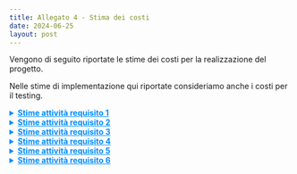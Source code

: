 ```yaml
---
title: Allegato 4 - Stima dei costi
date: 2024-06-25
layout: post
---
```


Vengono di seguito riportate le stime dei costi per la realizzazione del progetto.

Nelle stime di implementazione qui riportate consideriamo anche i costi per il testing.

<details>
<summary markdown='span' style="cursor: pointer; text-decoration:underline; color:#008CFF;">
    <strong>Stime attività requisito 1</strong>
</summary>

**Attività 1.1** Configurazione _build tool_ e DVCS

| Stime   | Luca Rubboli | Giovanni Antonioni | Luca Tassinari | Media | Mediana | 3 point method |
|---------|--------------|--------------------|----------------|-------|---------|----------------|
| Round 1 | 4            | 6                  | 8              | 6,00  | 6       | 6,00           |
| Round 2 | 6            | 6,5                | 7              | 6,50  | 6,5     | 6,50           |

| Unità di misura    | Ore |
|--------------------|-----|
| Risorse assegnate  | 2   |
| Durata stimata     | 4   |

**Attività 1.2** Configurazione pipeline di _continuous integration_

| Stime   | Luca Rubboli | Giovanni Antonioni | Luca Tassinari | Media | Mediana | 3 point method |
|---------|--------------|--------------------|----------------|-------|---------|----------------|
| Round 1            | 3 | 8 | 3 | 4,67 | 3 | 4,94 |
| Round 2            | 4 | 6 | 6 | 5,33 | 6 | 5,22 |
| Round 3            | 5 | 6 | 6 | 5,67 | 6 | 5,61 |

| Unità di misura    | Ore |
|--------------------|-----|
| Risorse assegnate  | 2 |
| Durata stimata     | 4,5 |

**Attività 1.3.1** Configurazione pipeline di _continuous deployment_: progettazione diagrammi deployment

| Stime   | Luca Rubboli | Giovanni Antonioni | Luca Tassinari | Media | Mediana | 3 point method |
|---------|--------------|--------------------|----------------|-------|---------|----------------|
| Round 1            | 4 | 10 | 3 | 5,67 | 4 | 5,94 |
| Round 2            | 6 | 6 | 8 | 6,67 | 6 | 6,78 |
| Round 3            | 6,5 | 6,5 | 7,5 | 6,83 | 6,5 | 6,89 |

| Unità di misura    | Ore |
|--------------------|-----|
| Risorse assegnate  | 3 progettisti che collaborano in _brainstorming_ |
| Durata stimata     | 3   |

**Attività 1.3.2** Configurazione pipeline di _continuous deployment_: Creazione struttura locale minimale di orchestrazione

| Stime   | Luca Rubboli | Giovanni Antonioni | Luca Tassinari | Media | Mediana | 3 point method |
|---------|--------------|--------------------|----------------|-------|---------|----------------|
| Round 1 | 10 | 2 | 6 | 6,00 | 6 | 6,00 |
| Round 2 | 5 | 4.5 | 3 | 4,00 | 4 | 4,00 |
| Round 3 | 4.5 | 4.5 | 4 | 4,00 | 4 | 4,00 |

| Unità di misura    | Ore |
|--------------------|-----|
| Risorse assegnate  | 1 esperto di deployment |
| Durata stimata     | 4   |

**Attività 1.3.3**: Configurazione pipeline di _continuous deployment_: Configurazione ambiente di produzione

| Stime   | Luca Rubboli | Giovanni Antonioni | Luca Tassinari | Media | Mediana | 3 point method |
|---------|--------------|--------------------|----------------|-------|---------|----------------|
| Round 1 | 4 | 6 | 2 | 4,00 | 4 | 4,00 |
| Round 2 | 5 | 6 | 4,5 | 5,17 | 5 | 5,19 |
| Round 3 | 5 | 6 | 5,5 |  | 5,50 | 5,5 | 5,50 |

| Unità di misura    | Ore |
|--------------------|-----|
| Risorse assegnate  | 1   |
| Durata stimata     | 5,5 |

**Attività 1.3.4** Configurazione pipeline di _continuous deployment_: Sviluppo azioni deployment da locale a produzione

| Stime   | Luca Rubboli | Giovanni Antonioni | Luca Tassinari | Media | Mediana | 3 point method |
|---------|--------------|--------------------|----------------|-------|---------|----------------|
| Round 1 | 8 | 10 | 8 | 8,67 | 8 | 8,78 |
| Round 2 | 9 | 9 | 10 | 9,33 | 9 | 9,39 |
| Round 3 | 9 | 9,5 | 9,5 | 9,33 | 9,5 | 9,31 |

| Unità di misura    | Ore |
|--------------------|-----|
| Risorse assegnate  | 1   |
| Durata stimata     | 9,5 |

**Attività 1.4** Configurazione _bot_ per aggiornamento automatico delle dipendenze

| Stime   | Luca Rubboli | Giovanni Antonioni | Luca Tassinari | Media | Mediana | 3 point method |
|---------|--------------|--------------------|----------------|-------|---------|----------------|
| Round 1 | 3 | 0.5 | 2 | 2,50 | 2,5 | 2,50 |
| Round 2 | 1,5 | 1,5 | 1,5 | 1,50 | 1,5 | 1,50 |

| Unità di misura    | Ore |
|--------------------|-----|
| Risorse assegnate  | 1   |
| Durata stimata     | 1,5 |

**Attività 1.5** Configurazione _bot_ per il _merge_ automatizzato di Pull Request sulla repo

| Stime   | Luca Rubboli | Giovanni Antonioni | Luca Tassinari | Media | Mediana | 3 point method |
|---------|--------------|--------------------|----------------|-------|---------|----------------|
| Round 1 | 2 | 2 | 1,5 |  | 1,83 | 2 | 1,81 |
| Round 2 | 2 | 2 | 1,75 |  | 1,92 | 2 | 1,90 |

| Unità di misura    | Ore |
|--------------------|-----|
| Risorse assegnate  | 1   |
| Durata stimata     | 2   |

**Attività 1.6** Configurazione _bot_ per il rilascio automatico delle _release_

| Stime   | Luca Rubboli | Giovanni Antonioni | Luca Tassinari | Media | Mediana | 3 point method |
|---------|--------------|--------------------|----------------|-------|---------|----------------|
| Round 1 | 3 | 3 | 2,5 | 2,83 | 3 | 2,81 |
| Round 2 | 2,75 | 3 | 2,5 | 2,75 | 2,75 | 2,75 |

| Unità di misura    | Ore  |
|--------------------|------|
| Risorse assegnate  | 1    |
| Durata stimata     | 2,75 |

**Attività 1.7** Configurazione di un sistema di _ticketing_ automatizzato

| Stime   | Luca Rubboli | Giovanni Antonioni | Luca Tassinari | Media | Mediana | 3 point method |
|---------|--------------|--------------------|----------------|-------|---------|----------------|
| Round 1 | 0,5 | 0,5 | 0,5 | 0,50 | 0,5 | 0,50 |

| Unità di misura    | Ore |
|--------------------|-----|
| Risorse assegnate  | 1   |
| Durata stimata     | 0,5 |

</details>

<details>
<summary markdown='span' style="cursor: pointer; text-decoration:underline; color:#008CFF;">
    <strong>Stime attività requisito 2</strong>
</summary>

**Attività 2.1.1** Autenticazione - Configurazione DB e implementazione repository

| Stime   | Luca Rubboli | Giovanni Antonioni | Luca Tassinari | Media | Mediana | 3 point method |
|---------|--------------|--------------------|----------------|-------|---------|----------------|
| Round 1 | 4 | 6,5 | 5 | 5,17 | 5 | 5,19 |
| Round 2 | 5,5 | 6 | 6 | 5,83 | 6 | 5,81 |

| Unità di misura    | Ore |
|--------------------|-----|
| Risorse assegnate  | 1   |
| Durata stimata     | 6   |

**Attività 2.1.2** Autenticazione - Implementazione token di autenticazione

| Stime   | Luca Rubboli | Giovanni Antonioni | Luca Tassinari | Media | Mediana | 3 point method |
|---------|--------------|--------------------|----------------|-------|---------|----------------|
| Round 1 | 3 | 5 | 20 | 9,33 | 5 | 10,06 |
| Round 2 | 12 | 12 | 14 | 12,67 | 12 | 12,78 |
| Round 3 | 12 | 12 | 13 | 12,33 | 12 | 12,39 |

| Unità di misura    | Ore |
|--------------------|-----|
| Risorse assegnate  | 1   |
| Durata stimata     | 12  |

**Attività 2.1.3** Autenticazione - Regole di controllo di accesso

| Stime   | Luca Rubboli | Giovanni Antonioni | Luca Tassinari | Media | Mediana | 3 point method |
|---------|--------------|--------------------|----------------|-------|---------|----------------|
| Round 1 | 6 | 13 | 12 | 10,33 | 12 | 10,06 |
| Round 2 | 12 | 13,5 | 13 | 12,83 | 13 | 12,81 |
| Round 3 | 12,5 | 13,5 | 13 | 13,00 | 13 | 13,00 |

| Unità di misura    | Ore |
|--------------------|-----|
| Risorse assegnate  | 1   |
| Durata stimata     | 13  |

**Attività 2.1.4** Autenticazione - Implementazione API di autenticazione

| Stime   | Luca Rubboli | Giovanni Antonioni | Luca Tassinari | Media | Mediana | 3 point method |
|---------|--------------|--------------------|----------------|-------|---------|----------------|
| Round 1 | 10 | 11 | 16 | 12,33 | 11 | 12,56 |
| Round 2 | 13 | 18 | 19 | 16,67 | 18 | 16,44 |
| Round 3 | 16 | 19 | 19 | 18,00 | 19 | 17,83 |

| Unità di misura    | Ore |
|--------------------|-----|
| Risorse assegnate  | 1   |
| Durata stimata     | 19  |

**Attività 2.2.1** Gruppi - Configurazione DB e implementazione repository

| Stime   | Luca Rubboli | Giovanni Antonioni | Luca Tassinari | Media | Mediana | 3 point method |
|---------|--------------|--------------------|----------------|-------|---------|----------------|
| Round 1 | 6            | 9                  | 7              | 7,33  | 7       | 7,39           |
| Round 2 | 9            | 9,5                | 8              | 8,83  | 9       | 8,81           |
| Round 3 | 8,5          | 9,5                | 9              | 9,00  | 9       | 9,00           |

| Unità di misura    | Ore |
|--------------------|-----|
| Risorse assegnate  | 1   |
| Durata stimata     | 9,5 |

**Attività 2.2.2** Gruppi - Implementazione API di gestione gruppi

| Stime   | Luca Rubboli | Giovanni Antonioni | Luca Tassinari | Media | Mediana | 3 point method |
|---------|--------------|--------------------|----------------|-------|---------|----------------|
| Round 1 | 20           | 23                 | 16             | 19,67 | 20      | 19,61          |
| Round 2 | 20           | 20                 | 20             | 20,00 | 20      | 20,00          |

| Unità di misura    | Ore |
|--------------------|-----|
| Risorse assegnate  | 1   |
| Durata stimata     | 20  |

**Attività 2.3.1** Struttura gerarchica utenti - Esplorazione di plugin _on the shelf_

| Stime   | Luca Rubboli | Giovanni Antonioni | Luca Tassinari | Media | Mediana | 3 point method |
|---------|--------------|--------------------|----------------|-------|---------|----------------|
| Round 1 | 1,5 | 1 | 4 | 2,17 | 1,5 | 2,28 |
| Round 2 | 3 | 2,5 | 4 | 3,17 | 3 | 3,19 |
| Round 3 | 3 | 3 | 3,5 | 3,17 | 3 | 3,19 |

| Unità di misura    | Ore |
|--------------------|-----|
| Risorse assegnate  | 1   |
| Durata stimata     | 3   |

**Attività 2.3.2** Struttura gerarchica utenti - Implementazione API di gestione dei ruoli

| Stime   | Luca Rubboli | Giovanni Antonioni | Luca Tassinari | Media | Mediana | 3 point method |
|---------|--------------|--------------------|----------------|-------|---------|----------------|
| Round 1 | 8            | 8                  | 16             | 10,67 | 8       | 11,11          |
| Round 2 | 14           | 20                 | 20             | 18,00 | 20      | 17,67          |
| Round 3 | 18           | 18                 | 19             | 18,33 | 18      | 18,39          |

| Unità di misura    | Ore |
|--------------------|-----|
| Risorse assegnate  | 1   |
| Durata stimata     | 18  |

**Attività 2.3.3** Struttura gerarchica utenti - Predisposizione dello _storage_ per la gestione dei ruoli

| Stime | Luca Rubboli | Giovanni Antonioni | Luca Tassinari | Media | Mediana | 3 point method |
|---|---|---|---|---|---|---|
| Round 1 | 6 | 7 | 6 | 6,33 | 6 | 6,39 |
| Round 2 | 6 | 6,5 | 6,5 | 6,33 | 6,5 | 6,31 |

| Unità di misura    | Ore |
|--------------------|-----|
| Risorse assegnate  | 1   |
| Durata stimata     | 6,5 |

**Attività 2.4.1** Il sistema deve poter gestire le informazioni relative agli utenti e l'impostazione degli indirizzi preferiti - Configurazione DB e implementazione repository

| Stime   | Luca Rubboli | Giovanni Antonioni | Luca Tassinari | Media | Mediana | 3 point method |
|---------|--------------|--------------------|----------------|-------|---------|----------------|
| Round 1 | 3            | 13                 | 3              | 6,33  | 3       | 6,89           |
| Round 2 | 6            | 8                  | 5              | 6,33  | 6       | 6,39           |
| Round 3 | 6            | 6,5                | 6,5            | 6,33  | 6,5     | 6,31           |

| Unità di misura    | Ore |
|--------------------|-----|
| Risorse assegnate  | 1   |
| Durata stimata     | 6,5 |

**Attività 2.4.2** Il sistema deve poter gestire le informazioni relative agli utenti e l'impostazione degli indirizzi preferiti - Implementazione API per la gestione delle informazioni

| Stime   | Luca Rubboli | Giovanni Antonioni | Luca Tassinari | Media | Mediana | 3 point method |
|---------|--------------|--------------------|----------------|-------|---------|----------------|
| Round 1 | 5            | 5                  | 6              | 5,33  | 5       | 5,39           |
| Round 2 | 5,5          | 5,5                | 6              | 5,67  | 5,5     | 5,69           |

| Unità di misura    | Ore |
|--------------------|-----|
| Risorse assegnate  | 1   |
| Durata stimata     | 6   |

**Attività 2.5** Definizione configurazione di _deployment_

| Stime   | Luca Rubboli | Giovanni Antonioni | Luca Tassinari | Media | Mediana | 3 point method |
|---------|--------------|--------------------|----------------|-------|---------|----------------|
| Round 1 | 4            | 18                 | 8              | 10,00 | 8       | 10,33          |
| Round 2 | 12           | 14                 | 12             | 12,67 | 12      | 12,78          |
| Round 3 | 13           | 13,5               | 12,5           | 13,00 | 13      | 13,00          |

| Unità di misura    | Ore |
|--------------------|-----|
| Risorse assegnate  | 1   |
| Durata stimata     | 13  |

</details>

<details>
<summary markdown='span' style="cursor: pointer; text-decoration:underline; color:#008CFF;">
    <strong>Stime attività requisito 3</strong>
</summary>

**Attività 3.1.1** Il sistema deve effettuare il _geocoding_ di indirizzi e luoghi in coordinate - Ricerca di un servizio web di mappe per il _geocoding_

| Stime   | Luca Rubboli | Giovanni Antonioni | Luca Tassinari | Media | Mediana | 3 point method |
|---------|--------------|--------------------|----------------|-------|---------|----------------|
| Round 1 | 3            | 4                  | 3              | 3,33  | 3       | 3,39           |
| Round 2 | 3            | 3,5                | 3,5            | 3,33  | 3,5     | 3,31           |

| Unità di misura    | Ore |
|--------------------|-----|
| Risorse assegnate  | 1   |
| Durata stimata     | 3,5 |

**Attività 3.1.2** Il sistema deve effettuare il _geocoding_ di indirizzi e luoghi in coordinate - Implementazione ReST API

| Stime   | Luca Rubboli | Giovanni Antonioni | Luca Tassinari | Media | Mediana | 3 point method |
|---------|--------------|--------------------|----------------|-------|---------|----------------|
| Round 1 | 6            | 8                  | 7              | 7,00  | 7       | 7,00           |
| Round 2 | 8            | 9                  | 7,5            | 8,17  | 8       | 8,19           |
| Round 3 | 8            | 8                  | 8              | 8,00  | 8       | 8,00           |

| Unità di misura    | Ore |
|--------------------|-----|
| Risorse assegnate  | 1   |
| Durata stimata     | 8   |

**Attività 3.2.1** Il sistema deve tracciare in tempo reale la posizione degli utenti e supportarne la condivisione con i membri del proprio gruppo - Confronto di tecnologie _MOM_ consone allo sviluppo del servizio

| Stime   | Luca Rubboli | Giovanni Antonioni | Luca Tassinari | Media | Mediana | 3 point method |
|---------|--------------|--------------------|----------------|-------|---------|----------------|
| Round 1 | 2            | 3                  | 4              | 3     | 3       | 3              |
| Round 2 | 3            | 3                  | 3,5            | 3,17  | 3       | 3,19           |

| Unità di misura    | Ore |
|--------------------|-----|
| Risorse assegnate  | 1   |
| Durata stimata     | 3   |

**Attività 3.2.2** Il sistema deve tracciare in tempo reale la posizione degli utenti e supportarne la condivisione con i membri del proprio gruppo - Identificazione della tecnologia che consenta un tracciamento _real-time_ reattivo e potenzialmente replicabile

| Stime   | Luca Rubboli | Giovanni Antonioni | Luca Tassinari | Media | Mediana | 3 point method |
|---------|--------------|--------------------|----------------|-------|---------|----------------|
| Round 1 | 6            | 5                  | 6              | 5,67  | 6       | 5,61           |
| Round 2 | 5,5          | 5,5                | 6              | 5,67  | 5,5     | 5,69           |

| Unità di misura    | Ore |
|--------------------|-----|
| Risorse assegnate  | 1   |
| Durata stimata     | 5,5 |

**Attività 3.2.3** Il sistema deve tracciare in tempo reale la posizione degli utenti e supportarne la condivisione con i membri del proprio gruppo - Progettazione e design

| Stime   | Luca Rubboli | Giovanni Antonioni | Luca Tassinari | Media | Mediana | 3 point method |
|---------|--------------|--------------------|----------------|-------|---------|----------------|
| Round 1 | 4            | 12                 | 5              | 7,00  | 5       | 7,33           |
| Round 2 | 8            | 10                 | 7              | 8,33  | 8       | 8,39           |
| Round 3 | 9            | 9                  | 8              | 8,67  | 9       | 8,61           |

| Unità di misura    | Ore |
|--------------------|-----|
| Risorse assegnate  | 1   |
| Durata stimata     | 9   |

**Attività 3.2.4** Il sistema deve tracciare in tempo reale la posizione degli utenti e supportarne la condivisione con i membri del proprio gruppo - Implementazione repository posizioni utenti

| Stime   | Luca Rubboli | Giovanni Antonioni | Luca Tassinari | Media | Mediana | 3 point method |
|---------|--------------|--------------------|----------------|-------|---------|----------------|
| Round 1 | 8            | 6                  | 5              | 6,33  | 6       | 6,39           |
| Round 2 | 7            | 6                  | 5,5            | 6,17  | 6       | 6,19           |
| Round 3 | 7            | 6,5                | 6              | 6,50  | 6,5     | 6,50           |

| Unità di misura    | Ore |
|--------------------|-----|
| Risorse assegnate  | 1   |
| Durata stimata     | 6,5 |

**Attività 3.2.5** Il sistema deve tracciare in tempo reale la posizione degli utenti e supportarne la condivisione con i membri del proprio gruppo - Implementazione comunicazione real-time tramite websocket

| Stime   | Luca Rubboli | Giovanni Antonioni | Luca Tassinari | Media | Mediana | 3 point method |
|---------|--------------|--------------------|----------------|-------|---------|----------------|
| Round 1 | 20           | 24                 | 29             | 24,33 | 24      | 24,39          |
| Round 2 | 25           | 25                 | 28             | 26,00 | 25      | 26,17          |
| Round 3 | 26           | 26                 | 27             | 26,33 | 26      | 26,39          |

| Unità di misura    | Ore |
|--------------------|-----|
| Risorse assegnate  | 2   |
| Durata stimata     | 18  |

**Attività 3.2.5** Il sistema deve tracciare in tempo reale la posizione degli utenti e supportarne la condivisione con i membri del proprio gruppo - Implementazione interazione con la tecnologia _MOM_ per la ricezione di eventi

| Stime   | Luca Rubboli | Giovanni Antonioni | Luca Tassinari | Media | Mediana | 3 point method |
|---------|--------------|--------------------|----------------|-------|---------|----------------|
| Round 1 | 5            | 4                  | 8              | 5,67  | 5       | 5,78           |
| Round 2 | 7            | 6                  | 7              | 6,67  | 7       | 6,61           |
| Round 3 | 7            | 6,5                | 7              | 6,83  | 7       | 6,81           |

| Unità di misura    | Ore |
|--------------------|-----|
| Risorse assegnate  | 1   |
| Durata stimata     | 7   |

**Attività 3.3.1** Il sistema deve gestire lo stato degli utenti in tempo reale - Implementazione logica di gestione dello stato utente

| Stime   | Luca Rubboli | Giovanni Antonioni | Luca Tassinari | Media | Mediana | 3 point method |
|---------|--------------|--------------------|----------------|-------|---------|----------------|
| Round 1 | 6            | 2,5                | 6              | 4,83  | 6       | 4,64           |
| Round 2 | 5            | 5                  | 5              | 5,00  | 5       | 5,00           |

| Unità di misura    | Ore |
|--------------------|-----|
| Risorse assegnate  | 1   |
| Durata stimata     | 5   |

**Attività 3.4.1** Il sistema deve permettere all'utente d'iniziare un percorso e condividerlo con i membri del proprio gruppo, notificando l'arrivo in prossimità della posizione di arrivo o in caso si verifichino situazioni anomale - Implementazione logica di reazione a eventi

| Stime   | Luca Rubboli | Giovanni Antonioni | Luca Tassinari | Media | Mediana | 3 point method |
|---------|--------------|--------------------|----------------|-------|---------|----------------|
| Round 1 | 10           | 8                  | 8              | 8,67  | 8       | 8,78           |
| Round 2 | 8,5          | 8,5                | 8,5            | 8,50  | 8,5     | 8,50           |

| Unità di misura    | Ore |
|--------------------|-----|
| Risorse assegnate  | 1   |
| Durata stimata     | 8,5 |

**Attività 3.4.2** Il sistema deve permettere all'utente d'iniziare un percorso e condividerlo con i membri del proprio gruppo, notificando l'arrivo in prossimità della posizione di arrivo o in caso si verifichino situazioni anomale - Implementazione comunicazione con il servizio di notifiche

| Stime   | Luca Rubboli | Giovanni Antonioni | Luca Tassinari | Media | Mediana | 3 point method |
|---------|--------------|--------------------|----------------|-------|---------|----------------|
| Round 1 | 3            | 3                  | 4              | 3,33  | 3       | 3,39           |
| Round 2 | 3,5          | 3                  | 3              | 3,17  | 3       | 3,19           |

| Unità di misura    | Ore |
|--------------------|-----|
| Risorse assegnate  | 1   |
| Durata stimata     | 3   |

**Attività 3.5.1** Il sistema, al sollevarsi di una situazione di pericolo, deve tracciare il percorso compiuto fino alla sua cessazione - Implementazione logica salvataggio dei percorsi

| Stime   | Luca Rubboli | Giovanni Antonioni | Luca Tassinari | Media | Mediana | 3 point method |
|---------|--------------|--------------------|----------------|-------|---------|----------------|
| Round 1 | 8            | 9                  | 13             | 10,00 | 9       | 10,17          |
| Round 2 | 11           | 14                 | 13             | 12,67 | 13      | 12,61          |
| Round 3 | 14           | 14,5               | 14             | 14,17 | 14      | 14,19          |

| Unità di misura    | Ore |
|--------------------|-----|
| Risorse assegnate  | 1   |
| Durata stimata     | 14  |

**Attività 3.6** Definizione configurazione di deployment

| Stime   | Luca Rubboli | Giovanni Antonioni | Luca Tassinari | Media | Mediana | 3 point method |
|---------|--------------|--------------------|----------------|-------|---------|----------------|
| Round 1 | 10           | 18                 | 12             | 13,33 | 12      | 13,56          |
| Round 2 | 12           | 15                 | 14             | 13,67 | 14      | 13,61          |
| Round 3 | 14,5         | 14                 | 14             | 14,17 | 14      | 14,19          |

| Unità di misura    | Ore |
|--------------------|-----|
| Risorse assegnate  | 1   |
| Durata stimata     | 14  |

</details>

<details>
<summary markdown='span' style="cursor: pointer; text-decoration:underline; color:#008CFF;">
    <strong>Stime attività requisito 4</strong>
</summary>

**Attività 4.1.1**

| Stime   | Luca Rubboli | Giovanni Antonioni | Luca Tassinari | Media | Mediana | 3 point method |
|---------|--------------|--------------------|----------------|-------|---------|----------------|
| Round 1 | 6            | 6                  | 7              | 6,33  | 6       | 6,39           |
| Round 2 | 6            | 6,5                | 7              | 6,50  | 6,5     | 6,50           |

| Unità di misura    | Ore |
|--------------------|-----|
| Risorse assegnate  | 1   |
| Durata stimata     | 6,5 |

Attività 4.1.2 

| Stime   | Luca Rubboli | Giovanni Antonioni | Luca Tassinari | Media | Mediana | 3 point method |
|---------|--------------|--------------------|----------------|-------|---------|----------------|
| Round 1 | 7            | 12                 | 8              | 9,00  | 8       | 9,17           |
| Round 2 | 8            | 10                 | 9              | 9,00  | 9       | 9,00           |
| Round 3 | 8            | 9                  | 9              | 8,67  | 9       | 8,61           |

| Unità di misura    | Ore |
|--------------------|-----|
| Risorse assegnate  | 1   |
| Durata stimata     | 9   |

Attività 4.2.1

| Stime   | Luca Rubboli | Giovanni Antonioni | Luca Tassinari | Media | Mediana | 3 point method |
|---------|--------------|--------------------|----------------|-------|---------|----------------|
| Round 1 | 6            | 6                  | 5              | 5,67  | 6       | 5,61           |
| Round 2 | 5,5          | 6                  | 5,5            | 5,67  | 5,5     | 5,69           |

| Unità di misura    | Ore |
|--------------------|-----|
| Risorse assegnate  | 1   |
| Durata stimata     | 5,5 |

Attività 4.2.2

| Stime   | Luca Rubboli | Giovanni Antonioni | Luca Tassinari | Media | Mediana | 3 point method |
|---------|--------------|--------------------|----------------|-------|---------|----------------|
| Round 1 | 6            | 8                  | 16             | 10,00 | 8       | 10,33          |
| Round 2 | 10           | 12                 | 12             | 11,33 | 12      | 11,22          |
| Round 3 | 11           | 11,5               | 12             | 11,50 | 11,5    | 11,50          |

| Unità di misura    | Ore |
|--------------------|-----|
| Risorse assegnate  | 1   |
| Durata stimata     | 11,5 |

Attività 4.2.3

| Stime   | Luca Rubboli | Giovanni Antonioni | Luca Tassinari | Media | Mediana | 3 point method |
|---------|--------------|--------------------|----------------|-------|---------|----------------|
| Round 1 | 8            | 13                 | 15             | 12,00 | 13      | 11,83          |
| Round 2 | 11           | 13                 | 14             | 12,67 | 13      | 12,61          |
| Round 3 | 13           | 14                 | 14             | 13,67 | 14      | 13,61          |

| Unità di misura    | Ore |
|--------------------|-----|
| Risorse assegnate  | 1   |
| Durata stimata     | 14  |

Attività 4.3.1

| Stime   | Luca Rubboli | Giovanni Antonioni | Luca Tassinari | Media | Mediana | 3 point method |
|---------|--------------|--------------------|----------------|-------|---------|----------------|
| Round 1 | 9            | 10                 | 8              | 9,00  | 9       | 9,00           |
| Round 2 | 11           | 10                 | 12             | 11,00 | 11      | 11,00          |
| Round 3 | 11           | 11                 | 12             | 11,33 | 11      | 11,39          |
 
| Unità di misura    | Ore |
|--------------------|-----|
| Risorse assegnate  | 1   |
| Durata stimata     | 11  |

Attività 4.3.2

| Stime   | Luca Rubboli | Giovanni Antonioni | Luca Tassinari | Media | Mediana | 3 point method |
|---------|--------------|--------------------|----------------|-------|---------|----------------|
| Round 1 | 3            | 3                  | 4              | 3,33  | 3       | 3,39           |
| Round 2 | 3,5          | 3,5                | 5              | 4,00  | 3,5     | 4,08           |

| Unità di misura    | Ore |
|--------------------|-----|
| Risorse assegnate  | 1   |
| Durata stimata     | 4   |

Attività 4.4

| Stime   | Luca Rubboli | Giovanni Antonioni | Luca Tassinari | Media | Mediana | 3 point method |
|---------|--------------|--------------------|----------------|-------|---------|----------------|
| Round 1 | 15           | 13                 | 13             | 13,67 | 13             | 13,78   |
| Round 2 | 14           | 14                 | 14             | 14,00 | 14             | 14,00   |

| Unità di misura    | Ore |
|--------------------|-----|
| Risorse assegnate  | 1   |
| Durata stimata     | 14  |

</details>

<details>
<summary markdown='span' style="cursor: pointer; text-decoration:underline; color:#008CFF;">
    <strong>Stime attività requisito 5</strong>
</summary>

Attività 5.1.1

| Stime   | Luca Rubboli | Giovanni Antonioni | Luca Tassinari | Media | Mediana | 3 point method |
|---------|--------------|--------------------|----------------|-------|---------|----------------|
| Round 1 | 6            | 7                  | 5              | 6,00  | 6       | 6,00           |
| Round 2 | 6            | 6                  | 5              | 5,67  | 6       | 5,61           |

| Unità di misura    | Ore |
|--------------------|-----|
| Risorse assegnate  | 1   |
| Durata stimata     | 6   |

Attività 5.1.2

| Stime   | Luca Rubboli | Giovanni Antonioni | Luca Tassinari | Media | Mediana | 3 point method |
|---------|--------------|--------------------|----------------|-------|---------|----------------|
| Round 1 | 6            | 5                  | 7              | 6,00  | 6       | 6,00           |
| Round 2 | 6            | 6,5                | 6,5            | 6,33  | 6,5     | 6,31           |

| Unità di misura    | Ore |
|--------------------|-----|
| Risorse assegnate  | 1   |
| Durata stimata     | 6,5 |

Attività 5.1.3

| Stime   | Luca Rubboli | Giovanni Antonioni | Luca Tassinari | Media | Mediana | 3 point method |
|---------|--------------|--------------------|----------------|-------|---------|----------------|
| Round 1 | 10           | 10                 | 11             | 10,33 | 10      | 10,39          |
| Round 2 | 10,5         | 10                 | 10,5           | 10,25 | 10,25   | 10,25          |

| Unità di misura    | Ore |
|--------------------|-----|
| Risorse assegnate  | 1   |
| Durata stimata     | 10  |

Attività 5.2.1

| Stime   | Luca Rubboli | Giovanni Antonioni | Luca Tassinari | Media | Mediana | 3 point method |
|---------|--------------|--------------------|----------------|-------|---------|----------------|
| Round 1 | 4            | 3                  | 3              | 3,33  | 3       | 3,39           |
| Round 2 | 3,5          | 3,5                | 3              | 3,33  | 3,5     | 3,31           |

| Unità di misura    | Ore |
|--------------------|-----|
| Risorse assegnate  | 1   |
| Durata stimata     | 3,5 |

Attività 5.2.2

| Stime   | Luca Rubboli | Giovanni Antonioni | Luca Tassinari | Media | Mediana | 3 point method |
|---------|--------------|--------------------|----------------|-------|---------|----------------|
| Round 1 | 5            | 5                  | 6              | 5,33  | 5       | 5,39           |
| Round 2 | 5,5          | 5                  | 6              | 5,50  | 5,5     | 5,50           |
| Round 3 | 5,5          | 5,5                | 6              | 5,67  | 5,5     | 5,69           |

| Unità di misura    | Ore |
|--------------------|-----|
| Risorse assegnate  | 1   |
| Durata stimata     | 5,5 |

</details>

<details>
<summary markdown='span' style="cursor: pointer; text-decoration:underline; color:#008CFF;">
    <strong>Stime attività requisito 6</strong>
</summary>

**Attività 6.1**

| Stime   | Luca Rubboli | Giovanni Antonioni | Luca Tassinari | Media | Mediana | 3 point method |
|---------|--------------|--------------------|----------------|-------|---------|----------------|
| Round 1 | 4            | 12                 | 8              | 8,00  | 8       | 8,00           |
| Round 2 | 9            | 10                 | 10             | 9,67  | 10      | 9,61           |

| Unità di misura    | Ore |
|--------------------|-----|
| Risorse assegnate  | 3   |
| Durata stimata     | 4   |

**Attività 6.2.1**

| Stime   | Luca Rubboli | Giovanni Antonioni | Luca Tassinari | Media | Mediana | 3 point method |
|---------|--------------|--------------------|----------------|-------|---------|----------------|
| Round 1 | 3            | 2                  | 2              | 2,33  | 2       | 2,39           |
| Round 2 | 3,5          | 2,5                | 3              | 3,00  | 3       | 3,00           |

| Unità di misura    | Ore |
|--------------------|-----|
| Risorse assegnate  | 1   |
| Durata stimata     | 3   |

**Attività 6.2.2**

| Stime   | Luca Rubboli | Giovanni Antonioni | Luca Tassinari | Media | Mediana | 3 point method |
|---------|--------------|--------------------|----------------|-------|---------|----------------|
| Round 1 | 4            | 4                  | 3              | 3,67  | 4       | 3,61           |
| Round 2 | 3,5          | 3,5                | 3              | 3,33  | 3,5     | 3,31           |

| Unità di misura    | Ore |
|--------------------|-----|
| Risorse assegnate  | 1   |
| Durata stimata     | 3,5 |

**Attività 6.3.1**

| Stime   | Luca Rubboli | Giovanni Antonioni | Luca Tassinari | Media | Mediana | 3 point method |
|---------|--------------|--------------------|----------------|-------|---------|----------------|
| Round 1 | 6            | 3                  | 4              | 4,33  | 4       | 4,39           |
| Round 2 | 4,5          | 5                  | 4              | 4,75  | 4,75    | 4,75           |
| Round 3 | 5            | 5                  | 4,5            | 4,83  | 5       | 4,81           |

| Unità di misura    | Ore |
|--------------------|-----|
| Risorse assegnate  | 1   |
| Durata stimata     | 5   |

**Attività 6.3.2**

| Stime   | Luca Rubboli | Giovanni Antonioni | Luca Tassinari | Media | Mediana | 3 point method |
|---------|--------------|--------------------|----------------|-------|---------|----------------|
| Round 1 | 6            | 9                  | 10             | 8,33  | 9       | 8,22           |
| Round 2 | 8            | 10                 | 9              | 9,00  | 9       | 9,00           |
| Round 3 | 9,5          | 10                 | 10             | 9,83  | 10      | 9,81           |

| Unità di misura    | Ore |
|--------------------|-----|
| Risorse assegnate  | 1   |
| Durata stimata     | 10  |

**Attività 6.4.1**

| Stime   | Luca Rubboli | Giovanni Antonioni | Luca Tassinari | Media | Mediana | 3 point method |
|---------|--------------|--------------------|----------------|-------|---------|----------------|
| Round 1 | 3            | 2                  | 2              | 2,33  | 2       | 2,39           |
| Round 2 | 2,5          | 2                  | 2,5            | 2,25  | 2,25    | 2,25           |

| Unità di misura    | Ore |
|--------------------|-----|
| Risorse assegnate  | 1   |
| Durata stimata     | 2,5 |

**Attività 6.4.2**

| Stime   | Luca Rubboli | Giovanni Antonioni | Luca Tassinari | Media | Mediana | 3 point method |
|---------|--------------|--------------------|----------------|-------|---------|----------------|
| Round 1 | 1            | 3                  | 3              | 2,33  | 3       | 2,22           |
| Round 2 | 2            | 3                  | 3              | 2,50  | 2,5     | 2,50           |
| Round 3 | 2,5          | 2,5                | 3              | 2,67  | 2,5     | 2,69           |

| Unità di misura    | Ore |
|--------------------|-----|
| Risorse assegnate  | 1   |
| Durata stimata     | 2,5 |

**Attività 6.5.1**

| Stime   | Luca Rubboli | Giovanni Antonioni | Luca Tassinari | Media | Mediana | 3 point method |
|---------|--------------|--------------------|----------------|-------|---------|----------------|
| Round 1 | 2,5          | 2                  | 3              | 2,50  | 2,5     | 2,50           |
| Round 2 | 3            | 3                  | 3              | 3,00  | 3       | 3,00           |

| Unità di misura    | Ore |
|--------------------|-----|
| Risorse assegnate  | 1   |
| Durata stimata     | 3   |

**Attività 6.5.2**

| Stime   | Luca Rubboli | Giovanni Antonioni | Luca Tassinari | Media | Mediana | 3 point method |
|---------|--------------|--------------------|----------------|-------|---------|----------------|
| Round 1 | 4            | 5                  | 5              | 4,67  | 5       | 4,61           |
| Round 2 | 4,5          | 4,5                | 5              | 4,50  | 4,5     | 4,50           |

| Unità di misura    | Ore |
|--------------------|-----|
| Risorse assegnate  | 1   |
| Durata stimata     | 5   |

**Attività 6.6.1**

| Stime   | Luca Rubboli | Giovanni Antonioni | Luca Tassinari | Media | Mediana | 3 point method |
|---------|--------------|--------------------|----------------|-------|---------|----------------|
| Round 1 | 4            | 2                  | 5              | 3,67  | 4       | 3,61           |
| Round 2 | 4            | 3,5                | 4,5            | 3,75  | 3,75    | 3,75           |
| Round 3 | 4            | 4                  | 4              | 4,00  | 4       | 4,00           |

| Unità di misura    | Ore |
|--------------------|-----|
| Risorse assegnate  | 1   |
| Durata stimata     | 4   |

**Attività 6.6.2**

| Stime   | Luca Rubboli | Giovanni Antonioni | Luca Tassinari | Media | Mediana | 3 point method |
|---------|--------------|--------------------|----------------|-------|---------|----------------|
| Round 1 | 9            | 7                  | 10             | 8,67  | 9       | 8,61           |
| Round 2 | 9            | 8,5                | 9              | 8,75  | 8,75    | 8,75           |

| Unità di misura    | Ore |
|--------------------|-----|
| Risorse assegnate  | 1   |
| Durata stimata     | 9   |

</details>
